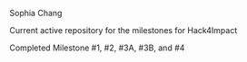 Sophia Chang

Current active repository for the milestones for Hack4Impact

Completed Milestone #1, #2, #3A, #3B, and #4
